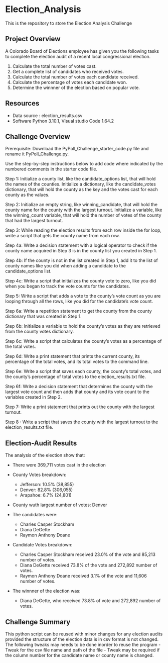 # Election_Analysis
This is the repository to store the Election Analysis Challenge

## Project Overview
A Colorado Board of Elections employee has given you the following tasks to complete the election audit of a recent local congressional election.

1. Calculate the total number of votes cast.
2. Get a complete list of candidates who received votes.
3. Calculate the total number of votes each candidate received.
4. Calculate the percentage of votes each candidate won.
5. Determine the winnner of the election based on popular vote.

## Resources
- Data source : election_results.csv
- Software Python 3.10.1, Visual studio Code 1.64.2

## Challenge Overview
Prerequisite:
Download the PyPoll_Challenge_starter_code.py file and rename it PyPoll_Challenge.py.

Use the step-by-step instructions below to add code where indicated by the numbered comments in the starter code file.

Step 1: Initialize a county list, like the candidate_options list, that will hold the names of the counties.
		    Initialize a dictionary, like the candidate_votes dictionary, that will hold the county as the key and the votes cast for each county as the values.

Step 2: Initialize an empty string, like winning_candidate, that will hold the county name for the county with the largest turnout.
	      Initialize a variable, like the winning_count variable, that will hold the number of votes of the county that had the largest turnout.
	   
Step 3: While reading the election results from each row inside the for loop, write a script that gets the county name from each row.

Step 4a: Write a decision statement with a logical operator to check if the county name acquired in Step 3 is in the county list you created in Step 1.

Step 4b: If the county is not in the list created in Step 1, add it to the list of county names like you did when adding a candidate to the candidate_options list.

Step 4c: Write a script that initializes the county vote to zero, like you did when you began to track the vote counts for the candidates.

Step 5: Write a script that adds a vote to the county’s vote count as you are looping through all the rows, like you did for the candidate’s vote count.

Step 6a: Write a repetition statement to get the county from the county dictionary that was created in Step 1.

Step 6b: Initialize a variable to hold the county’s votes as they are retrieved from the county votes dictionary.

Step 6c: Write a script that calculates the county’s votes as a percentage of the total votes.

Step 6d: Write a print statement that prints the current county, its percentage of the total votes, and its total votes to the command line.

Step 6e: Write a script that saves each county, the county’s total votes, and the county’s percentage of total votes to the election_results.txt file.

Step 6f: Write a decision statement that determines the county with the largest vote count and then adds that county and its vote count to the variables created in Step 2.

Step 7: Write a print statement that prints out the county with the largest turnout.

Step 8 : Write a script that saves the county with the largest turnout to the election_results.txt file.

## Election-Audit Results
The analysis of the election show that:
- There were 369,711 votes cast in the election

- County Votes breakdown:
  - Jefferson: 10.5% (38,855)
  - Denver: 82.8% (306,055)
  - Arapahoe: 6.7% (24,801)

- County wuth largest number of votes: Denver  

- The candidates were:
  - Charles Casper Stockham
  - Diana DeGette
  - Raymon Anthony Doane

- Candidate Votes breakdown:
  - Charles Casper Stockham received 23.0% of the vote and 85,213 number of votes.
  - Diana DeGette received 73.8% of the vote and 272,892 number of votes.
  - Raymon Anthony Doane received 3.1% of the vote and 11,606 number of votes.

- The winnner of the election was:
  - Diana DeGette, who received 73.8% of vote and 272,892 number of votes.

## Challenge Summary
This python script can be reused with minor changes for any election audits provided the structure of the election data is in csv format is not changed.
The following tweaks may needs to be done inorder to reuse the program
    - Tweak for the csv file name and path of the file 
    - Tweak may be required if the column number for the candidate name or county name is changed.

